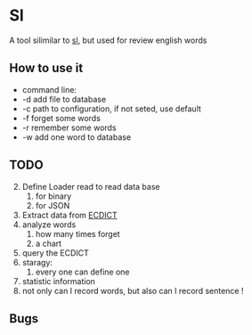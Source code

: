 # Sl
A tool silimilar to [sl](https://github.com/mtoyoda/sl), but used for review english words

## How to use it
* command line:
* -d add file to database
* -c path to configuration, if not seted, use default 
* -f forget some words
* -r remember some words
* -w add one word to database


## TODO
2. Define Loader read to read data base
    1. for binary
    2. for JSON
3. Extract data from [ECDICT](https://github.com/skywind3000/ECDICT)
5. analyze words
    1. how many times forget
    2. a chart
6. query the ECDICT
7. staragy:
    1. every one can define one
8. statistic information
10. not only can I record words, but also can I record sentence !

## Bugs

